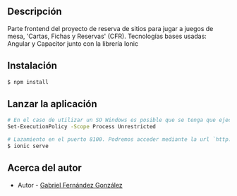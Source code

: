 ## Descripción
Parte frontend del proyecto de reserva de sitios para jugar a juegos de mesa, 'Cartas, Fichas y Reservas' (CFR). Tecnologías bases usadas: Angular y Capacitor junto con la librería Ionic

## Instalación

```bash
$ npm install
```

## Lanzar la aplicación

```bash
# En el caso de utilizar un SO Windows es posible que se tenga que ejecutar el siguiente comando
Set-ExecutionPolicy -Scope Process Unrestricted

# Lazamiento en el puerto 8100. Podremos acceder mediante la url `http://localhost:8100/`
$ ionic serve
```

## Acerca del autor

- Autor - [Gabriel Fernández González](gfernandez573r@fpdrioja.com)
